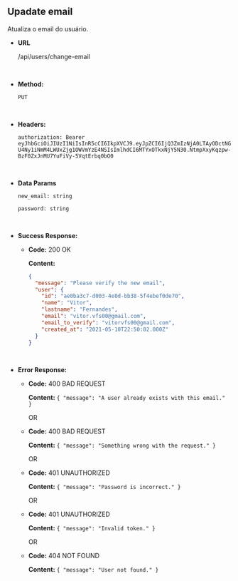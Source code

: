 ## **Upadate email**

Atualiza o email do usuário.

- **URL**

  /api/users/change-email

</br>

- **Method:**

  `PUT`

</br>

- **Headers:**

  `authorization: Bearer eyJhbGciOiJIUzI1NiIsInR5cCI6IkpXVCJ9.eyJpZCI6IjQ3ZmIzNjA0LTAyODctNGU4Ny1iNmM4LWUxZjg1OWVmYzE4NSIsImlhdCI6MTYxOTkxNjY5N30.NtmpXxyKqzpw-BzF0ZxJnMU7YuFiVy-5VqtErbq0bO0`

</br>

- **Data Params**

  `new_email: string`

  `password: string`

</br>

- **Success Response:**

  - **Code:** 200 OK

    **Content:**

    ```json
    {
      "message": "Please verify the new email",
      "user": {
        "id": "ae0ba3c7-d003-4e0d-bb38-5f4ebef0de70",
        "name": "Vitor",
        "lastname": "Fernandes",
        "email": "vitor.vfs00@gmail.com",
        "email_to_verify": "vitorvfs00@gmail.com",
        "created_at": "2021-05-10T22:50:02.000Z"
      }
    }
    ```

</br>

- **Error Response:**

  - **Code:** 400 BAD REQUEST

    **Content:** `{ "message": "A user already exists with this email." }`

    OR

  - **Code:** 400 BAD REQUEST

    **Content:** `{ "message": "Something wrong with the request." }`

    OR

  - **Code:** 401 UNAUTHORIZED

    **Content:** `{ "message": "Password is incorrect." }`

    OR

  - **Code:** 401 UNAUTHORIZED

    **Content:** `{ "message": "Invalid token." }`

    OR

  - **Code:** 404 NOT FOUND

    **Content:** `{ "message": "User not found." }`
